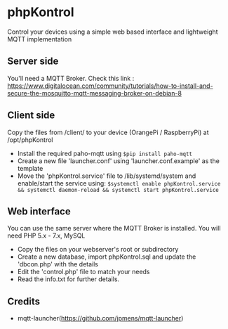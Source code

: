 # phpKontrol
Control your devices using a simple web based interface and lightweight MQTT implementation

## Server side

You'll need a MQTT Broker. Check this link :
https://www.digitalocean.com/community/tutorials/how-to-install-and-secure-the-mosquitto-mqtt-messaging-broker-on-debian-8

## Client side

Copy the files from /client/ to your device (OrangePi / RaspberryPi) at /opt/phpKontrol
- Install the required paho-mqtt using ```$pip install paho-mqtt```
- Create a new file 'launcher.conf' using 'launcher.conf.example' as the template
- Move the 'phpKontrol.service' file to /lib/systemd/system and enable/start the service using:
```$systemctl enable phpKontrol.service && systemctl daemon-reload && systemctl start phpKontrol.service```

## Web interface

You can use the same server where the MQTT Broker is installed.
You will need PHP 5.x - 7.x, MySQL
- Copy the files on your webserver's root or subdirectory
- Create a new database, import phpKontrol.sql and update the 'dbcon.php' with the details
- Edit the 'control.php' file to match your needs
- Read the info.txt for further details.

## Credits

* mqtt-launcher(https://github.com/jpmens/mqtt-launcher)
